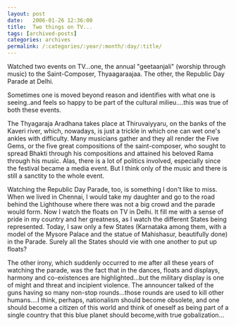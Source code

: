 ```yaml
---
layout: post
date:	2006-01-26 12:36:00
title:  Two things on TV...
tags: [archived-posts]
categories: archives
permalink: /:categories/:year/:month/:day/:title/
---
```

Watched two events on TV...one, the annual "geetaanjali" (worship through music) to the Saint-Composer, Thyaagaraajaa. The other, the Republic Day Parade at Delhi.

Sometimes one is moved beyond reason and identifies with what one is seeing..and feels so happy to be part of the cultural milieu....this was true of both these events.

The Thyagaraja Aradhana takes place at Thiruvaiyyaru, on the banks of the Kaveri river, which, nowadays, is just a trickle in which one can wet one's ankles with difficulty. Many musicians gather and they all render the Five Gems, or the five great compositions of the saint-composer, who sought to spread Bhakti through his compositions and attained his beloved Rama through his music. Alas, there is a lot of politics involved, especially since the festival became a media event. But I think only of the music and there is still a sanctity to the whole event.

Watching the Republic Day Parade, too, is something I don't like to miss. When we lived in Chennai, I would take my daughter and go to the road behind the Lighthouse where there was not a big crowd and the parade would form. Now I watch the floats on TV in Delhi. It fill me with a sense of pride in my country and her greatness, as I watch the different States being represented. Today, I saw only a few States (Karnataka among them, with a model of the Mysore Palace and the statue of Mahishasur, beautifully done) in the Parade. Surely all the States should vie with one another to put up floats?

The other irony, which suddenly occurred to me after all these years of watching the parade, was the fact that in the dances, floats and displays, harmony and co-existences are highlighted...but the military display is one of might and threat and incipient violence. The announcer talked of the guns having so many non-stop rounds...those rounds are used to kill other humans....I think, perhaps, nationalism should become obsolete, and one should become a citizen of this world and think of oneself as being part of a single country that this blue planet should become,with true gobalization...

